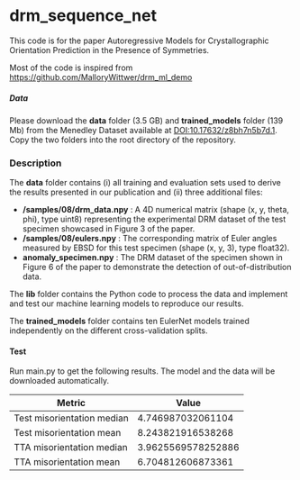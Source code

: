 # drm_sequence_net

This code is for the paper Autoregressive Models for Crystallographic Orientation Prediction in the Presence of Symmetries.

Most of the code is inspired from https://github.com/MalloryWittwer/drm_ml_demo


##### Data
Please download the **data** folder (3.5 GB) and **trained_models** folder (139 Mb) from the Menedley Dataset available at [DOI:10.17632/z8bh7n5b7d.1](https://data.mendeley.com/datasets/z8bh7n5b7d/1). Copy the two folders into the root directory of the repository.

### Description

The **data** folder contains (i) all training and evaluation sets used to derive the results presented in our publication and (ii) three additional files: 
- **/samples/08/drm_data.npy** : A 4D numerical matrix (shape (x, y, theta, phi), type uint8) representing the experimental DRM dataset of the test specimen showcased in Figure 3 of the paper.
- **/samples/08/eulers.npy** : The corresponding matrix of Euler angles measured by EBSD for this test specimen (shape (x, y, 3), type float32).
- **anomaly_specimen.npy** : The DRM dataset of the specimen shown in Figure 6 of the paper to demonstrate the detection of out-of-distribution data.

The **lib** folder contains the Python code to process the data and implement and test our machine learning models to reproduce our results.

The **trained_models** folder contains ten EulerNet models trained independently on the different cross-validation splits.


#### Test

Run main.py to get the following results. The model and the data will be downloaded automatically.

| Metric | Value |
|--------|-------|
| Test misorientation median | 4.746987032061104 |
| Test misorientation mean | 8.243821916538268 |
| TTA misorientation median | 3.9625569578252886 |
| TTA misorientation mean | 6.704812606873361 |
